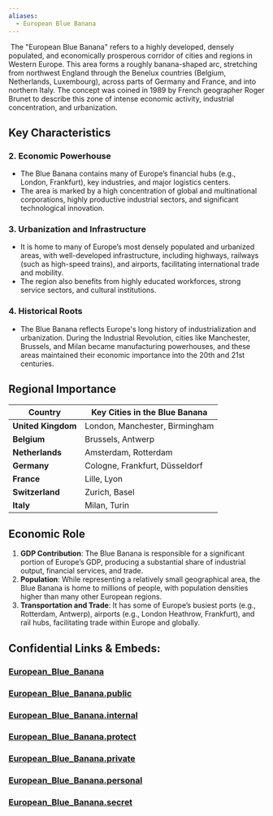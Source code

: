 ```yaml
---
aliases:
  - European Blue Banana
---
```

﻿
The "European Blue Banana" refers to a highly developed, densely populated, 
and economically prosperous corridor of cities and regions in Western Europe. 
This area forms a roughly banana-shaped arc, stretching from northwest England 
through the Benelux countries (Belgium, Netherlands, Luxembourg), 
across parts of Germany and France, and into northern Italy. 
The concept was coined in 1989 by French geographer Roger Brunet 
to describe this zone of intense economic activity, industrial concentration, and urbanization.

## Key Characteristics

### 2. **Economic Powerhouse**
   - The Blue Banana contains many of Europe’s financial hubs (e.g., London, Frankfurt), key industries, and major logistics centers. 
   - The area is marked by a high concentration of global and multinational corporations, highly productive industrial sectors, and significant technological innovation.

### 3. **Urbanization and Infrastructure**
   - It is home to many of Europe’s most densely populated and urbanized areas, 
     with well-developed infrastructure, including highways, railways (such as high-speed trains), and airports, facilitating international trade and mobility.
   - The region also benefits from highly educated workforces, strong service sectors, and cultural institutions.

### 4. **Historical Roots**
   - The Blue Banana reflects Europe's long history of industrialization and urbanization. 
     During the Industrial Revolution, cities like Manchester, Brussels, 
     and Milan became manufacturing powerhouses, 
     and these areas maintained their economic importance into the 20th and 21st centuries.

## Regional Importance

| **Country**      | **Key Cities in the Blue Banana**            |
|------------------|---------------------------------------------|
| **United Kingdom**| London, Manchester, Birmingham               |
| **Belgium**       | Brussels, Antwerp                            |
| **Netherlands**   | Amsterdam, Rotterdam                         |
| **Germany**       | Cologne, Frankfurt, Düsseldorf               |
| **France**        | Lille, Lyon                                  |
| **Switzerland**   | Zurich, Basel                                |
| **Italy**         | Milan, Turin                                 |

## Economic Role

1. **GDP Contribution**: The Blue Banana is responsible for a significant portion of Europe’s GDP, 
   producing a substantial share of industrial output, financial services, and trade.
2. **Population**: While representing a relatively small geographical area, 
   the Blue Banana is home to millions of people, 
   with population densities higher than many other European regions.
3. **Transportation and Trade**: It has some of Europe’s busiest ports (e.g., Rotterdam, Antwerp), 
   airports (e.g., London Heathrow, Frankfurt), and rail hubs, facilitating trade within Europe and globally.


## Confidential Links & Embeds: 

### [European_Blue_Banana](/_Standards/Earth/Continent/Europe/Europe~Central/Germany/Germany~West/European_Blue_Banana.md) 

### [European_Blue_Banana.public](/_public/Earth/Continent/Europe/Europe~Central/Germany/Germany~West/European_Blue_Banana.public.md) 

### [European_Blue_Banana.internal](/_internal/Earth/Continent/Europe/Europe~Central/Germany/Germany~West/European_Blue_Banana.internal.md) 

### [European_Blue_Banana.protect](/_protect/Earth/Continent/Europe/Europe~Central/Germany/Germany~West/European_Blue_Banana.protect.md) 

### [European_Blue_Banana.private](/_private/Earth/Continent/Europe/Europe~Central/Germany/Germany~West/European_Blue_Banana.private.md) 

### [European_Blue_Banana.personal](/_personal/Earth/Continent/Europe/Europe~Central/Germany/Germany~West/European_Blue_Banana.personal.md) 

### [European_Blue_Banana.secret](/_secret/Earth/Continent/Europe/Europe~Central/Germany/Germany~West/European_Blue_Banana.secret.md)

